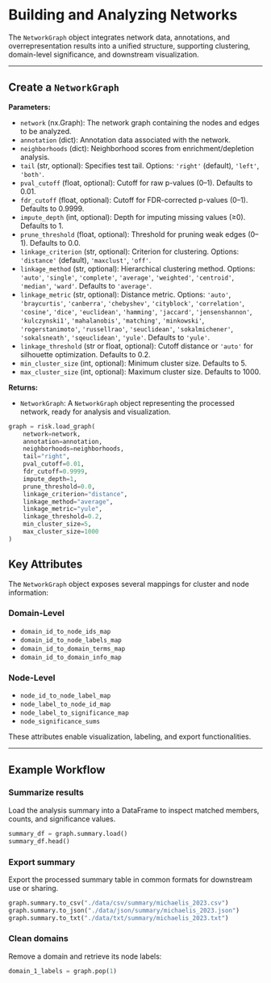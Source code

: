 # Building and Analyzing Networks

The `NetworkGraph` object integrates network data, annotations, and overrepresentation results into a unified structure, supporting clustering, domain-level significance, and downstream visualization.

---

## Create a `NetworkGraph`

**Parameters:**

- `network` (nx.Graph): The network graph containing the nodes and edges to be analyzed.
- `annotation` (dict): Annotation data associated with the network.
- `neighborhoods` (dict): Neighborhood scores from enrichment/depletion analysis.
- `tail` (str, optional): Specifies test tail. Options: `'right'` (default), `'left'`, `'both'`.
- `pval_cutoff` (float, optional): Cutoff for raw p-values (0–1). Defaults to 0.01.
- `fdr_cutoff` (float, optional): Cutoff for FDR-corrected p-values (0–1). Defaults to 0.9999.
- `impute_depth` (int, optional): Depth for imputing missing values (≥0). Defaults to 1.
- `prune_threshold` (float, optional): Threshold for pruning weak edges (0–1). Defaults to 0.0.
- `linkage_criterion` (str, optional): Criterion for clustering. Options: `'distance'` (default), `'maxclust'`, `'off'`.
- `linkage_method` (str, optional): Hierarchical clustering method. Options: `'auto'`, `'single'`, `'complete'`, `'average'`, `'weighted'`, `'centroid'`, `'median'`, `'ward'`. Defaults to `'average'`.
- `linkage_metric` (str, optional): Distance metric. Options: `'auto'`, `'braycurtis'`, `'canberra'`, `'chebyshev'`, `'cityblock'`, `'correlation'`, `'cosine'`, `'dice'`, `'euclidean'`, `'hamming'`, `'jaccard'`, `'jensenshannon'`, `'kulczynski1'`, `'mahalanobis'`, `'matching'`, `'minkowski'`, `'rogerstanimoto'`, `'russellrao'`, `'seuclidean'`, `'sokalmichener'`, `'sokalsneath'`, `'sqeuclidean'`, `'yule'`. Defaults to `'yule'`.
- `linkage_threshold` (str or float, optional): Cutoff distance or `'auto'` for silhouette optimization. Defaults to 0.2.
- `min_cluster_size` (int, optional): Minimum cluster size. Defaults to 5.
- `max_cluster_size` (int, optional): Maximum cluster size. Defaults to 1000.

**Returns:**

- `NetworkGraph`: A `NetworkGraph` object representing the processed network, ready for analysis and visualization.

```python
graph = risk.load_graph(
    network=network,
    annotation=annotation,
    neighborhoods=neighborhoods,
    tail="right",
    pval_cutoff=0.01,
    fdr_cutoff=0.9999,
    impute_depth=1,
    prune_threshold=0.0,
    linkage_criterion="distance",
    linkage_method="average",
    linkage_metric="yule",
    linkage_threshold=0.2,
    min_cluster_size=5,
    max_cluster_size=1000
)
```

## Key Attributes

The `NetworkGraph` object exposes several mappings for cluster and node information:

### Domain-Level

- `domain_id_to_node_ids_map`
- `domain_id_to_node_labels_map`
- `domain_id_to_domain_terms_map`
- `domain_id_to_domain_info_map`

### Node-Level

- `node_id_to_node_label_map`
- `node_label_to_node_id_map`
- `node_label_to_significance_map`
- `node_significance_sums`

These attributes enable visualization, labeling, and export functionalities.

---

## Example Workflow

### Summarize results

Load the analysis summary into a DataFrame to inspect matched members, counts, and significance values.

```python
summary_df = graph.summary.load()
summary_df.head()
```

### Export summary

Export the processed summary table in common formats for downstream use or sharing.

```python
graph.summary.to_csv("./data/csv/summary/michaelis_2023.csv")
graph.summary.to_json("./data/json/summary/michaelis_2023.json")
graph.summary.to_txt("./data/txt/summary/michaelis_2023.txt")
```

### Clean domains

Remove a domain and retrieve its node labels:

```python
domain_1_labels = graph.pop(1)
```
